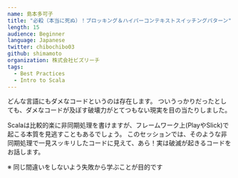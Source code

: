 ```yaml
---
name: 島本多可子
title: "必殺（本当に死ぬ）！ブロッキング＆ハイパーコンテキストスイッチングパターン"
length: 15
audience: Beginner
language: Japanese
twitter: chibochibo03
github: shimamoto
organization: 株式会社ビズリーチ
tags:
  - Best Practices
  - Intro to Scala
---
```

どんな言語にもダメなコードというのは存在します。
ついうっかりだったとしても、ダメなコードが及ぼす破壊力がとてつもない現実を目の当たりしました。

Scalaは比較的楽に非同期処理を書けますが、フレームワーク上(PlayやSlick)で起こる本質を見逃すこともあるでしょう。
このセッションでは、そのような非同期処理で一見スッキリしたコードに見えて、あら！実は破滅が起きるコードをお話します。

※ 同じ間違いをしないよう失敗から学ぶことが目的です